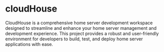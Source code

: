 # cloudHouse
CloudHouse is a comprehensive home server development workspace designed to streamline and enhance your home server management and development experience. This project provides a robust and user-friendly environment for developers to build, test, and deploy home server applications with ease.
